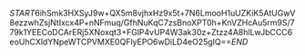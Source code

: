 $START$6ihSmk3HXSyJ9w+QX5m8vjhxHz9x5t+7N6LmooH1uUZKiK5AtUGwV8ezzwhZsjNtIxcx4P+nNFmuq/GfhNuKqC7zsBnoXPT0h+KnVZHcAu5rm9S/779k1YEECoDCArERj5XNoxqt3+FGlP4vUP4W3ak30z+Ztzz4A8hlLwJbCCC6eoUhCXldYNpeWTCPVMXE0QFlyEPO6wDiLD4eO25glQ==$END$